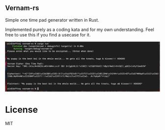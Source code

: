 ## Vernam-rs

Simple one time pad generator written in Rust.

Implemented purely as a coding kata and for my own understanding. Feel free to use this if you find a usecase for it.

![picture](res/demo.png)

# License

MIT